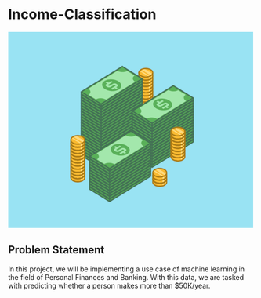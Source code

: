 # Income-Classification


<img src="https://github.com/SidhantMathur23/Income-Classification/blob/main/Income%20gifs%20and%20images/Money%20gif.gif" width="500" height="400">

## Problem Statement 
In this project, we will be implementing a use case of machine learning in the field of Personal Finances and Banking. With this data, we are tasked with predicting whether a person makes more than $50K/year.

